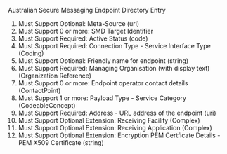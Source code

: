 Australian Secure Messaging Endpoint Directory Entry

1. Must Support Optional: Meta-Source (uri)
1. Must Support 0 or more: SMD Target Identifier
1. Must Support Required: Active Status (code)
1. Must Support Required: Connection Type - Service Interface Type (Coding)
1. Must Support Optional: Friendly name for endpoint (string)
1. Must Support Required: Managing Organisation (with display text) (Organization Reference)
1. Must Support 0 or more: Endpoint operator contact details (ContactPoint)
1. Must Support 1 or more: Payload Type - Service Category (CodeableConcept)
1. Must Support Required: Address - URL address of the endpoint (uri)
1. Must Support Optional Extension: Receiving Facility (Complex)
1. Must Support Optional Extension: Receiving Application (Complex)
1. Must Support Optional Extension: Encryption PEM Certficate Details - PEM X509 Certificate (string)
